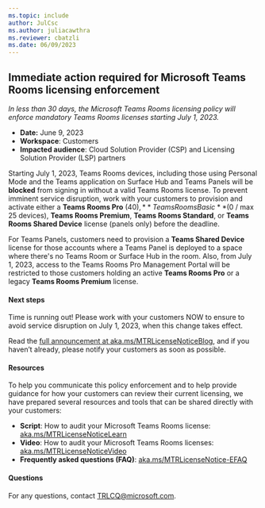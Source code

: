 ```yaml
---
ms.topic: include
author: JulCsc
ms.author: juliacawthra
ms.reviewer: cbatzli
ms.date: 06/09/2023
---
```


## Immediate action required for Microsoft Teams Rooms licensing enforcement

*In less than 30 days, the Microsoft Teams Rooms licensing policy will enforce mandatory Teams Rooms licenses starting July 1, 2023.*

- **Date:** June 9, 2023
- **Workspace**: Customers
- **Impacted audience**: Cloud Solution Provider (CSP) and Licensing Solution Provider (LSP) partners

Starting July 1, 2023, Teams Rooms devices, including those using Personal Mode and the Teams application on Surface Hub and Teams Panels will be **blocked** from signing in without a valid Teams Rooms license. To prevent imminent service disruption, work with your customers to provision and activate either a **Teams Rooms Pro** ($40), **Teams Rooms Basic** ($0 / max 25 devices), **Teams Rooms Premium**, **Teams Rooms Standard**, or **Teams Rooms Shared Device** license (panels only) before the deadline.

For Teams Panels, customers need to provision a **Teams Shared Device** license for those accounts where a Teams Panel is deployed to a space where there's no Teams Room or Surface Hub in the room. Also, from July 1, 2023, access to the Teams Rooms Pro Management Portal will be restricted to those customers holding an active **Teams Rooms Pro** or a legacy **Teams Rooms Premium** license.  

#### Next steps

Time is running out! Please work with your customers NOW to ensure to avoid service disruption on July 1, 2023, when this change takes effect.  

Read the [full announcement at aka.ms/MTRLicenseNoticeBlog](https://aka.ms/MTRLicenseNoticeBlog), and if you haven’t already, please notify your customers as soon as possible.

#### Resources

To help you communicate this policy enforcement and to help provide guidance for how your customers can review their current licensing, we have prepared several resources and tools that can be shared directly with your customers:

- **Script**: How to audit your Microsoft Teams Rooms license: [aka.ms/MTRLicenseNoticeLearn](https://aka.ms/MTRLicenseNoticeLearn)
- **Video**: How to audit your Microsoft Teams Rooms licenses: [aka.ms/MTRLicenseNoticeVideo](https://aka.ms/MTRLicenseNoticeVideo)
- **Frequently asked questions (FAQ)**: [aka.ms/MTRLicenseNotice-EFAQ](https://aka.ms/MTRLicenseNotice-EFAQ)

#### Questions

For any questions, contact [TRLCQ@microsoft.com](mailto:TRLCQ@microsoft.com).
